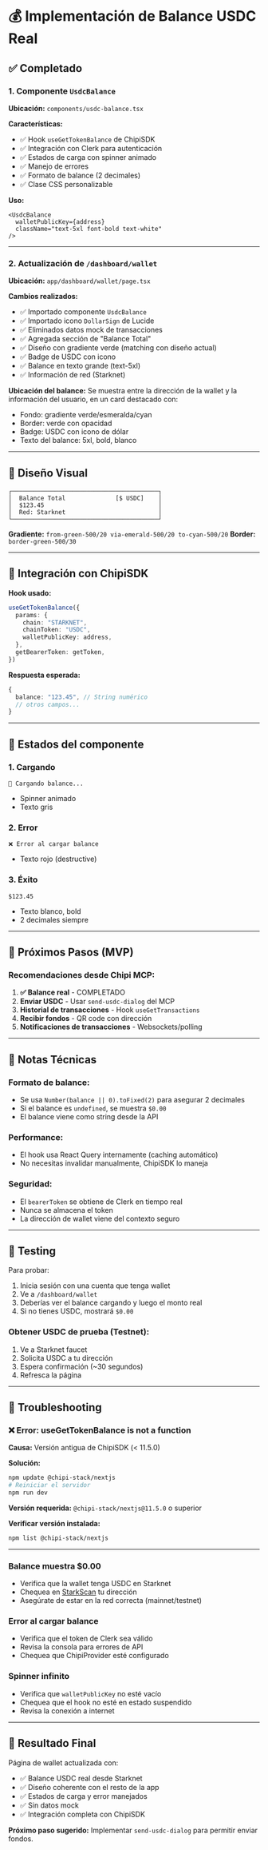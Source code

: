# 💰 Implementación de Balance USDC Real

## ✅ Completado

### 1. Componente `UsdcBalance`
**Ubicación:** `components/usdc-balance.tsx`

**Características:**
- ✅ Hook `useGetTokenBalance` de ChipiSDK
- ✅ Integración con Clerk para autenticación
- ✅ Estados de carga con spinner animado
- ✅ Manejo de errores
- ✅ Formato de balance (2 decimales)
- ✅ Clase CSS personalizable

**Uso:**
```tsx
<UsdcBalance 
  walletPublicKey={address} 
  className="text-5xl font-bold text-white"
/>
```

---

### 2. Actualización de `/dashboard/wallet`
**Ubicación:** `app/dashboard/wallet/page.tsx`

**Cambios realizados:**
- ✅ Importado componente `UsdcBalance`
- ✅ Importado icono `DollarSign` de Lucide
- ✅ Eliminados datos mock de transacciones
- ✅ Agregada sección de "Balance Total"
- ✅ Diseño con gradiente verde (matching con diseño actual)
- ✅ Badge de USDC con icono
- ✅ Balance en texto grande (text-5xl)
- ✅ Información de red (Starknet)

**Ubicación del balance:**
Se muestra entre la dirección de la wallet y la información del usuario, en un card destacado con:
- Fondo: gradiente verde/esmeralda/cyan
- Border: verde con opacidad
- Badge: USDC con icono de dólar
- Texto del balance: 5xl, bold, blanco

---

## 🎨 Diseño Visual

```
┌─────────────────────────────────────────┐
│  Balance Total              [$ USDC]    │
│  $123.45                                │
│  Red: Starknet                          │
└─────────────────────────────────────────┘
```

**Gradiente:** `from-green-500/20 via-emerald-500/20 to-cyan-500/20`
**Border:** `border-green-500/30`

---

## 🔌 Integración con ChipiSDK

**Hook usado:**
```typescript
useGetTokenBalance({
  params: {
    chain: "STARKNET",
    chainToken: "USDC",
    walletPublicKey: address,
  },
  getBearerToken: getToken,
})
```

**Respuesta esperada:**
```typescript
{
  balance: "123.45", // String numérico
  // otros campos...
}
```

---

## 🔄 Estados del componente

### 1. Cargando
```
🔄 Cargando balance...
```
- Spinner animado
- Texto gris

### 2. Error
```
❌ Error al cargar balance
```
- Texto rojo (destructive)

### 3. Éxito
```
$123.45
```
- Texto blanco, bold
- 2 decimales siempre

---

## 🚀 Próximos Pasos (MVP)

### Recomendaciones desde Chipi MCP:

1. **✅ Balance real** - COMPLETADO
2. **Enviar USDC** - Usar `send-usdc-dialog` del MCP
3. **Historial de transacciones** - Hook `useGetTransactions`
4. **Recibir fondos** - QR code con dirección
5. **Notificaciones de transacciones** - Websockets/polling

---

## 📝 Notas Técnicas

### Formato de balance:
- Se usa `Number(balance || 0).toFixed(2)` para asegurar 2 decimales
- Si el balance es `undefined`, se muestra `$0.00`
- El balance viene como string desde la API

### Performance:
- El hook usa React Query internamente (caching automático)
- No necesitas invalidar manualmente, ChipiSDK lo maneja

### Seguridad:
- El `bearerToken` se obtiene de Clerk en tiempo real
- Nunca se almacena el token
- La dirección de wallet viene del contexto seguro

---

## 🧪 Testing

Para probar:
1. Inicia sesión con una cuenta que tenga wallet
2. Ve a `/dashboard/wallet`
3. Deberías ver el balance cargando y luego el monto real
4. Si no tienes USDC, mostrará `$0.00`

### Obtener USDC de prueba (Testnet):
1. Ve a Starknet faucet
2. Solicita USDC a tu dirección
3. Espera confirmación (~30 segundos)
4. Refresca la página

---

## 🐛 Troubleshooting

### ❌ Error: useGetTokenBalance is not a function
**Causa:** Versión antigua de ChipiSDK (< 11.5.0)

**Solución:**
```bash
npm update @chipi-stack/nextjs
# Reiniciar el servidor
npm run dev
```

**Versión requerida:** `@chipi-stack/nextjs@11.5.0` o superior

**Verificar versión instalada:**
```bash
npm list @chipi-stack/nextjs
```

---

### Balance muestra $0.00
- Verifica que la wallet tenga USDC en Starknet
- Chequea en [StarkScan](https://starkscan.co) tu dirección
- Asegúrate de estar en la red correcta (mainnet/testnet)

### Error al cargar balance
- Verifica que el token de Clerk sea válido
- Revisa la consola para errores de API
- Chequea que ChipiProvider esté configurado

### Spinner infinito
- Verifica que `walletPublicKey` no esté vacío
- Chequea que el hook no esté en estado suspendido
- Revisa la conexión a internet

---

## 🎯 Resultado Final

Página de wallet actualizada con:
- ✅ Balance USDC real desde Starknet
- ✅ Diseño coherente con el resto de la app
- ✅ Estados de carga y error manejados
- ✅ Sin datos mock
- ✅ Integración completa con ChipiSDK

**Próximo paso sugerido:** Implementar `send-usdc-dialog` para permitir enviar fondos.

